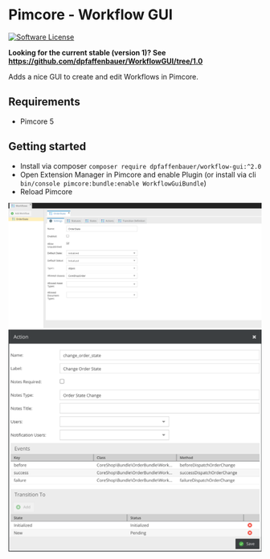 # Pimcore - Workflow GUI

[![Software License](https://img.shields.io/badge/license-GPLv3-brightgreen.svg?style=flat)](LICENSE.md)

**Looking for the current stable (version 1)?
See https://github.com/dpfaffenbauer/WorkflowGUI/tree/1.0**

Adds a nice GUI to create and edit Workflows in Pimcore.

## Requirements
 - Pimcore 5

## Getting started
 * Install via composer ```composer require dpfaffenbauer/workflow-gui:^2.0```
 * Open Extension Manager in Pimcore and enable Plugin (or install via cli ```bin/console pimcore:bundle:enable WorkflowGuiBundle```)
 * Reload Pimcore

![Screenshot 1](docs/screen1.png)
![Screenshot 2](docs/screen2.png)